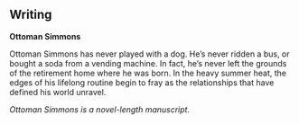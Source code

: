 ## Writing

<b>Ottoman Simmons</b>

<p>Ottoman Simmons has never played with a dog. He’s never ridden a bus, or bought a soda from a vending machine. In fact, he’s never left the grounds of the retirement home where he was born. In the heavy summer heat, the edges of his lifelong routine begin to fray as the relationships that have defined his world unravel.</p>

<p><i>Ottoman Simmons is a novel-length manuscript.</i></p>
